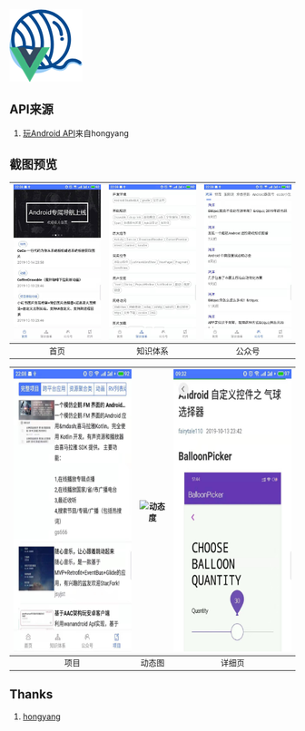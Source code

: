 <img src="/screen_shot/icon.png">

## API来源

1. [玩Android API](https://www.wanandroid.com/blog/show/2)来自hongyang

## 截图预览

| <img src="/screen_shot/main_page.jpg" width="280" alt="福利，妹子图"/> | <img src="/screen_shot/knowledge_tree.jpg" width="280" alt="知识体系"/> | <img src="/screen_shot/wx_account.jpg" width="280" alt="公众号"/> |
| :----------------------------------------------------------: | :----------------------------------------------------------: | :----------------------------------------------------------: |
|                             首页                             |                           知识体系                           |                            公众号                            |

| <img src="/screen_shot/project.jpg" width="280" height="498" alt="项目"/> | <img src="/screen_shot/g2.gif" width="280" height="498" alt="动态度"/> | <img src="/screen_shot/webview.jpg" width="280" height="498" alt="详细页"/> |
| :----------------------------------------------------------: | :----------------------------------------------------------: | :----------------------------------------------------------: |
|                             项目                             |                            动态图                            |                            详细页                            |

## Thanks

1. [hongyang](https://github.com/hongyangAndroid)